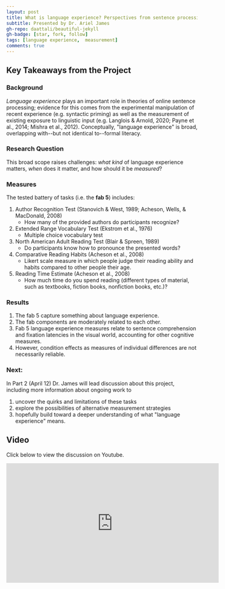 ```yaml
---
layout: post
title: What is language experience? Perspectives from sentence processing (Part 1/2)
subtitle: Presented by Dr. Ariel James
gh-repo: daattali/beautiful-jekyll
gh-badge: [star, fork, follow]
tags: [language experience,  measurement]
comments: true
---
```


## Key Takeaways from the Project

### Background

*Language experience* plays an important role in theories of online sentence processing; evidence for this comes from the experimental manipulation of recent experience (e.g. syntactic priming) as well as the measurement of existing exposure to linguistic input (e.g. Langlois & Arnold, 2020; Payne et al., 2014; Mishra et al., 2012). Conceptually, "language experience" is broad, overlapping with--but not identical to--formal literacy.

### Research Question

This broad scope raises challenges: *what kind* of language experience matters, *when* does it matter, and how should it be *measured*?

### Measures

The tested battery of tasks (i.e. the **fab 5**) includes:

1. Author Recognition Test (Stanovich & West, 1989; Acheson, Wells, & MacDonald, 2008)
    - How many of the provided authors do participants recognize?
2. Extended Range Vocabulary Test (Ekstrom et al., 1976)
    - Multiple choice vocabulary test
3. North American Adult Reading Test (Blair & Spreen, 1989)
    - Do participants know how to pronounce the presented words?
4. Comparative Reading Habits (Acheson et al., 2008)
    - Likert scale measure in which people judge their reading ability and habits compared to other people their age.
5. Reading Time Estimate (Acheson et al., 2008)
    - How much time do you spend reading (different types of material, such as textbooks, fiction books, nonfiction books, etc.)?

### Results

1. The fab 5 capture something about language experience.
2. The fab components are moderately related to each other.
3. Fab 5 language experience measures relate to sentence comprehension and fixation latencies in the visual world, accounting for other cognitive measures.
4. However, condition effects as measures of individual differences are not necessarily reliable.

### Next:

In Part 2 (April 12) Dr. James will lead discussion about this project, including more information about ongoing work to 
1. uncover the quirks and limitations of these tasks
2. explore the possibilities of alternative measurement strategies
3. hopefully build toward a deeper understanding of what "language experience" means. 

## Video

Click below to view the discussion on Youtube.

<iframe width="560" height="315" src="https://www.youtube.com/embed/zLF0x_bKKW8" title="YouTube video player" frameborder="0" allow="accelerometer; autoplay; clipboard-write; encrypted-media; gyroscope; picture-in-picture; web-share" allowfullscreen></iframe>
